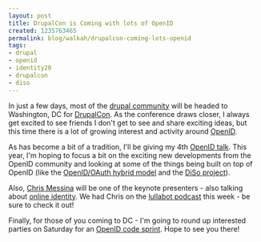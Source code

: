 ```yaml
--- 
layout: post
title: DrupalCon is Coming with lots of OpenID
created: 1235763465
permalink: blog/walkah/drupalcon-coming-lots-openid
tags: 
- drupal
- openid
- identity20
- drupalcon
- diso
---
```

In just a few days, most of the [drupal community](http://drupal.org/) will be headed to Washington, DC for [DrupalCon](http://dc2009.drupalcon.org/). As the conference draws closer, I always get excited to see friends I don't get to see and share exciting ideas, but this time there is a lot of growing interest and activity around [OpenID](http://openid.net/).

As has become a bit of a tradition, I'll be giving my 4th [OpenID talk](http://dc2009.drupalcon.org/session/openid-drupal-and-open-web). This year, I'm hoping to focus a bit on the exciting new developments from the OpenID community and looking at some of the things being built on top of OpenID (like the [OpenID/OAuth hybrid model](http://www.readwriteweb.com/archives/comcast_property_sees_92_success_rate_openid.php) and the [DiSo project](http://diso-project.org/)).

Also, [Chris Messina](http://factoryjoe.com/) will be one of the keynote presenters - also talking about [online identity](http://dc2009.drupalcon.org/node/4222). We had Chris on the [lullabot podcast](http://www.lullabot.com/audiocast/podcast-71-chris-messina-and-open-identity) this week - be sure to check it out!

Finally, for those of you coming to DC - I'm going to round up interested parties on Saturday for an [OpenID code sprint](http://groups.drupal.org/node/19529). Hope to see you there!

